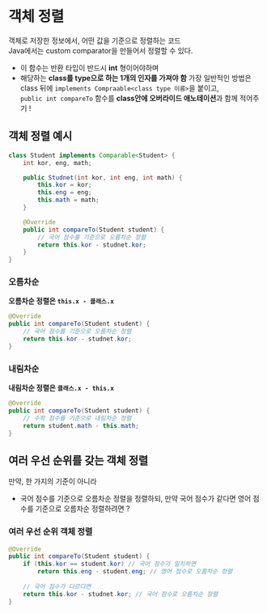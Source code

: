 # 객체 정렬
객체로 저장한 정보에서, 어떤 값을 기준으로 정렬하는 코드  
Java에서는 custom comparator을 만들어서 정렬할 수 있다.
- 이 함수는 반환 타입이 반드시 **int** 형이어야하며
- 해당하는 **class를 type으로 하는 1개의 인자를 가져야 함**
가장 일반적인 방법은 class 뒤에 `implements Compraable<class type 이름>`을 붙이고,  
`public int compareTo` 함수를 **class안에 오버라이드 애노테이션**과 함께 적어주기 !

## 객체 정렬 예시
```java
class Student implements Comparable<Student> {
    int kor, eng, math;

    public Studnet(int kor, int eng, int math) {
        this.kor = kor;
        this.eng = eng;
        this.math = math;
    }

    @Override
    public int compareTo(Student student) {
        // 국어 점수를 기준으로 오름차순 정렬
        return this.kor - studnet.kor;
    }
}
```

### 오름차순
**오름차순 정렬은 `this.x - 클래스.x`**
```java
@Override
public int compareTo(Student student) {
    // 국어 점수를 기준으로 오름차순 정렬
    return this.kor - studnet.kor;
}
```

### 내림차순
**내림차순 정렬은 `클래스.x - this.x`**
```java
@Override
public int compareTo(Student student) {
    // 수학 점수를 기준으로 내림차순 정렬
    return student.math - this.math;
}
```

## 여러 우선 순위를 갖는 객체 정렬
만약, 한 가지의 기준이 아니라
- 국어 점수를 기준으로 오름차순 정렬을 정렬하되, 만약 국어 점수가 같다면 영어 점수를 기준으로 오름차순 정렬하려면 ?

### 여러 우선 순위 객체 정렬 
```java
@Override
public int compareTo(Student student) {
    if (this.kor == student.kor) // 국어 점수가 일치하면
        return this.eng - student.eng; // 영어 점수로 오름차순 정렬
    
    // 국어 점수가 다르다면
    return this.kor - studnet.kor; // 국어 점수로 오름차순 정렬
}
```
